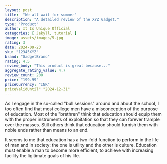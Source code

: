 ```yaml
---
layout: post
title:  "We all wait for summer"
description: "A detailed review of the XYZ Gadget."
type: "Product"
author: It Is Unique Official
categories: [ Jekyll, tutorial ]
image: assets/images/5.jpg
rating: 3
date: 2024-09-23
sku: "12345XYZ"
brand: "GadgetBrand"
rating: 4.5
review_body: "This product is great because..."
aggregate_rating_value: 4.7
review_count: 200
price: "199.99"
priceCurrency: "INR"
priceValidUntil" "2024-12-31"
---
```


As I engage in the so-called "bull sessions" around and about the school, I too often find that most college men have a misconception of the purpose of education. Most of the "brethren" think that education should equip them with the proper instruments of exploitation so that they can forever trample over the masses. Still others think that education should furnish them with noble ends rather than means to an end.

It seems to me that education has a two-fold function to perform in the life of man and in society: the one is utility and the other is culture. Education must enable a man to become more efficient, to achieve with increasing facility the ligitimate goals of his life.
